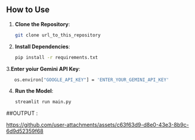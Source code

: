 ## How to Use

1. **Clone the Repository**: 
    ```sh
    git clone url_to_this_repository
    ```

2. **Install Dependencies**: 
    ```sh
    pip install -r requirements.txt
    ```

3.**Enter yoiur Gemini API Key**:
```sh
   os.environ["GOOGLE_API_KEY"] = 'ENTER_YOUR_GEMINI_API_KEY'
```

4. **Run the Model**: 
    ```python
    streamlit run main.py
    ```

##OUTPUT :


https://github.com/user-attachments/assets/c63f63d9-d8e0-43e3-8b9c-6d9d52359f68

